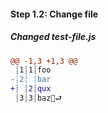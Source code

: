 [{]: <helper> (diff_step 1.2)
#### Step 1.2: Change file

##### Changed test-file.js
```diff
@@ -1,3 +1,3 @@
 ┊1┊1┊foo
-┊2┊ ┊bar
+┊ ┊2┊qux
 ┊3┊3┊baz🚫⮐
```
[}]: #